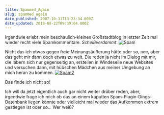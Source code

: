 ```yaml
---
title: Spammed_Again
slug: spammed_again
date_published: 2007-10-31T13:23:34.000Z
date_updated: 2018-08-22T09:39:04.000Z
---
```


Irgendwie erlebt mein beschaulich-kleines Großstadtblog in letzter Zeit mal wieder recht viele Spamkommentare. *Scheißverdammt*.
![Spam](//picdump.thafaker.de/2007/10/spam_again1.png)

Nicht das ich etwas gegen freie Meinungsäußerung hätte oder so, nee, aber das geht mir dann doch etwas zu weit. Die reden ja nicht im Dialog mit mir, die labern sich nur gegenseitig an, erstellen in Windeseile neue Websites und versuchen dann, mit hübschen Mädchen aus meiner Umgebung an mich heran zu kommen.
[![Spam2](//picdump.thafaker.de/2007/10/spam_again2.thumbnail.png)](http://picdump.thafaker.de/2007/10/spam_again2.png)

Das finde ich nicht so!

Ich will da jetzt eigentlich auch gar nicht weiter drüber reden, aber, irgendwie frage ich mich ob das an einem kaputten Spam-Plugin-Dings-Datenbank liegen könnte oder vielleicht mal wieder das Aufkommen extrem gestiegen ist oder so... Wer weiß?
